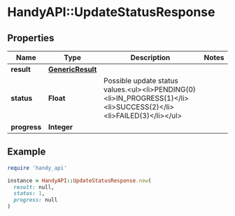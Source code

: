 # HandyAPI::UpdateStatusResponse

## Properties

| Name | Type | Description | Notes |
| ---- | ---- | ----------- | ----- |
| **result** | [**GenericResult**](GenericResult.md) |  |  |
| **status** | **Float** | Possible update status values.&lt;ul&gt;&lt;li&gt;PENDING(0)&lt;li&gt;IN_PROGRESS(1)&lt;/li&gt;&lt;li&gt;SUCCESS(2)&lt;/li&gt;&lt;li&gt;FAILED(3)&lt;/li&gt;&lt;/ul&gt; |  |
| **progress** | **Integer** |  |  |

## Example

```ruby
require 'handy_api'

instance = HandyAPI::UpdateStatusResponse.new(
  result: null,
  status: 1,
  progress: null
)
```

